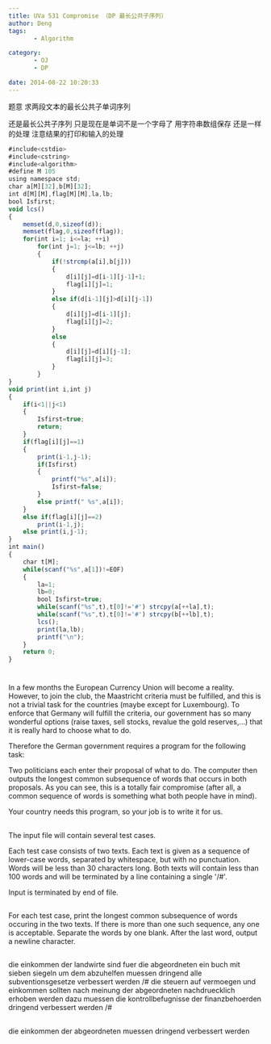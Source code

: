 ```yaml
---
title: UVa 531 Compromise （DP 最长公共子序列）
author: Deng
tags: 
       - Algorithm

category: 
       - OJ
       - DP

date: 2014-08-22 10:20:33
---
```

题意 求两段文本的最长公共子单词序列

还是最长公共子序列 只是现在是单词不是一个字母了 用字符串数组保存 还是一样的处理 注意结果的打印和输入的处理

```js 
#include<cstdio>
#include<cstring>
#include<algorithm>
#define M 105
using namespace std;
char a[M][32],b[M][32];
int d[M][M],flag[M][M],la,lb;
bool Isfirst;
void lcs()
{
    memset(d,0,sizeof(d));
    memset(flag,0,sizeof(flag));
    for(int i=1; i<=la; ++i)
        for(int j=1; j<=lb; ++j)
        {
            if(!strcmp(a[i],b[j]))
            {
                d[i][j]=d[i-1][j-1]+1;
                flag[i][j]=1;
            }
            else if(d[i-1][j]>d[i][j-1])
            {
                d[i][j]=d[i-1][j];
                flag[i][j]=2;
            }
            else
            {
                d[i][j]=d[i][j-1];
                flag[i][j]=3;
            }
        }
}
void print(int i,int j)
{
    if(i<1||j<1)
    {
        Isfirst=true;
        return;
    }
    if(flag[i][j]==1)
    {
        print(i-1,j-1);
        if(Isfirst)
        {
            printf("%s",a[i]);
            Isfirst=false;
        }
        else printf(" %s",a[i]);
    }
    else if(flag[i][j]==2)
        print(i-1,j);
    else print(i,j-1);
}
int main()
{
    char t[M];
    while(scanf("%s",a[1])!=EOF)
    {
        la=1;
        lb=0;
        bool Isfirst=true;
        while(scanf("%s",t),t[0]!='#') strcpy(a[++la],t);
        while(scanf("%s",t),t[0]!='#') strcpy(b[++lb],t);
        lcs();
        print(la,lb);
        printf("\n");
    }
    return 0;
}
```

#

In a few months the European Currency Union will become a reality. However, to join the club, the Maastricht criteria must be fulfilled, and this is not a trivial task for the countries (maybe except for Luxembourg). To enforce that Germany will fulfill the criteria, our government has so many wonderful options (raise taxes, sell stocks, revalue the gold reserves,...) that it is really hard to choose what to do.

Therefore the German government requires a program for the following task:

Two politicians each enter their proposal of what to do. The computer then outputs the longest common subsequence of words that occurs in both proposals. As you can see, this is a totally fair compromise (after all, a common sequence of words is something what both people have in mind).

Your country needs this program, so your job is to write it for us.

##

The input file will contain several test cases.

Each test case consists of two texts. Each text is given as a sequence of lower-case words, separated by whitespace, but with no punctuation. Words will be less than 30 characters long. Both texts will contain less than 100 words and will be terminated by a line containing a single '/#'.

Input is terminated by end of file.

##

For each test case, print the longest common subsequence of words occuring in the two texts. If there is more than one such sequence, any one is acceptable. Separate the words by one blank. After the last word, output a newline character.

##

die einkommen der landwirte sind fuer die abgeordneten ein buch mit sieben siegeln um dem abzuhelfen muessen dringend alle subventionsgesetze verbessert werden /# die steuern auf vermoegen und einkommen sollten nach meinung der abgeordneten nachdruecklich erhoben werden dazu muessen die kontrollbefugnisse der finanzbehoerden dringend verbessert werden /#

##

die einkommen der abgeordneten muessen dringend verbessert werden

﻿﻿